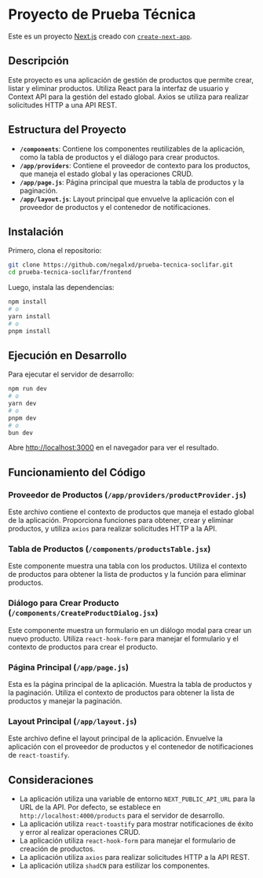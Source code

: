 # Proyecto de Prueba Técnica

Este es un proyecto [Next.js](https://nextjs.org) creado con [`create-next-app`](https://github.com/vercel/next.js/tree/canary/packages/create-next-app).

## Descripción

Este proyecto es una aplicación de gestión de productos que permite crear, listar y eliminar productos. Utiliza React para la interfaz de usuario y Context API para la gestión del estado global. Axios se utiliza para realizar solicitudes HTTP a una API REST.

## Estructura del Proyecto

- **`/components`**: Contiene los componentes reutilizables de la aplicación, como la tabla de productos y el diálogo para crear productos.
- **`/app/providers`**: Contiene el proveedor de contexto para los productos, que maneja el estado global y las operaciones CRUD.
- **`/app/page.js`**: Página principal que muestra la tabla de productos y la paginación.
- **`/app/layout.js`**: Layout principal que envuelve la aplicación con el proveedor de productos y el contenedor de notificaciones.

## Instalación

Primero, clona el repositorio:

```bash
git clone https://github.com/negalxd/prueba-tecnica-soclifar.git
cd prueba-tecnica-soclifar/frontend
```

Luego, instala las dependencias:

```bash
npm install
# o
yarn install
# o
pnpm install
```

## Ejecución en Desarrollo

Para ejecutar el servidor de desarrollo:

```bash
npm run dev
# o
yarn dev
# o
pnpm dev
# o
bun dev
```

Abre [http://localhost:3000](http://localhost:3000) en el navegador para ver el resultado.

## Funcionamiento del Código

### Proveedor de Productos (`/app/providers/productProvider.js`)

Este archivo contiene el contexto de productos que maneja el estado global de la aplicación. Proporciona funciones para obtener, crear y eliminar productos, y utiliza `axios` para realizar solicitudes HTTP a la API.

### Tabla de Productos (`/components/productsTable.jsx`)

Este componente muestra una tabla con los productos. Utiliza el contexto de productos para obtener la lista de productos y la función para eliminar productos.

### Diálogo para Crear Producto (`/components/CreateProductDialog.jsx`)

Este componente muestra un formulario en un diálogo modal para crear un nuevo producto. Utiliza `react-hook-form` para manejar el formulario y el contexto de productos para crear el producto.

### Página Principal (`/app/page.js`)

Esta es la página principal de la aplicación. Muestra la tabla de productos y la paginación. Utiliza el contexto de productos para obtener la lista de productos y manejar la paginación.

### Layout Principal (`/app/layout.js`)

Este archivo define el layout principal de la aplicación. Envuelve la aplicación con el proveedor de productos y el contenedor de notificaciones de `react-toastify`.

## Consideraciones

- La aplicación utiliza una variable de entorno `NEXT_PUBLIC_API_URL` para la URL de la API. Por defecto, se establece en `http://localhost:4000/products` para el servidor de desarrollo.
- La aplicación utiliza `react-toastify` para mostrar notificaciones de éxito y error al realizar operaciones CRUD.
- La aplicación utiliza `react-hook-form` para manejar el formulario de creación de productos.
- La aplicación utiliza `axios` para realizar solicitudes HTTP a la API REST.
- La aplicación utiliza `shadCN` para estilizar los componentes.
